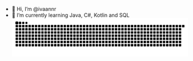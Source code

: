 - 👋 Hi, I’m @ivaannr
- 🌱 I’m currently learning Java, C#, Kotlin and SQL
![GitHub Contribution Snake](https://github.com/ivaannr/ivaannr/blob/output/github-contribution-grid-snake.svg)
<!---
ivaannr/ivaannr is a ✨ special ✨ repository because its `README.md` (this file) appears on your GitHub profile.
You can click the Preview link to take a look at your changes.
--->
